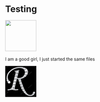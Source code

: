 # Testing


<img src="https://user-images.githubusercontent.com/32206675/86633698-fa1a7f80-bf9e-11ea-9f1e-35b35c75719d.jpg" width="100" height="100">


I am a good girl, 
I just started the same files

<img src="r.jpg" width="100" height="100">
